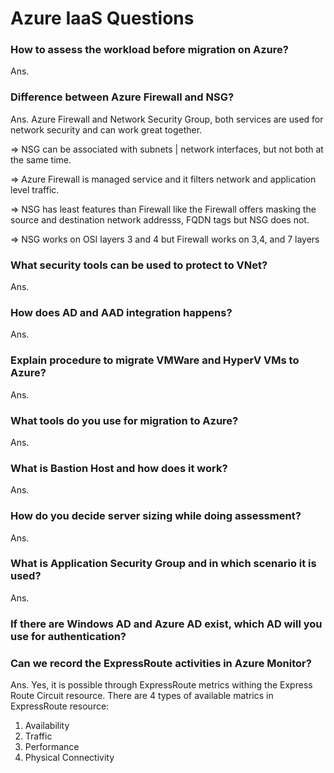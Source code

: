 # Azure IaaS Questions

### How to assess the workload before migration on Azure?

Ans.

### Difference between Azure Firewall and NSG?

Ans. Azure Firewall and Network Security Group, both services are used for network security and can work great together. 

=> NSG can be associated with subnets | network interfaces, but not both at the same time.

=> Azure Firewall is managed service and it filters network and application level traffic.

=> NSG has least features than Firewall like the Firewall offers masking the source and destination network addresss, FQDN tags but NSG does not.

=> NSG works on OSI layers 3 and 4 but Firewall works on 3,4, and 7 layers


### What security tools can be used to protect to VNet?

Ans.

### How does AD and AAD integration happens?

Ans.

### Explain procedure to migrate VMWare and HyperV VMs to Azure?

Ans. 

### What tools do you use for migration to Azure?

Ans.

### What is Bastion Host and how does it work?

Ans.

### How do you decide server sizing while doing assessment?

Ans.

### What is Application Security Group and in which scenario it is used?

Ans.

### If there are Windows AD and Azure AD exist, which AD will you use for authentication?


### Can we record the ExpressRoute activities in Azure Monitor?

Ans. Yes, it is possible through ExpressRoute metrics withing the Express Route Circuit resource. There are 4 types of available matrics in ExpressRoute resource: 
1. Availability
2. Traffic
3. Performance
4. Physical Connectivity





